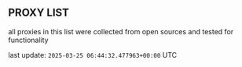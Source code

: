 ## PROXY LIST

all proxies in this list were collected from open sources and tested for functionality

last update: `2025-03-25 06:44:32.477963+00:00` UTC